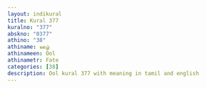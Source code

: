 ```yaml
---
layout: indikural
title: Kural 377
kuralno: "377"
abskno: "0377"
athino: "38"
athiname: ஊழ்
athinameen: Ool
athinametr: Fate
categories: [38]
description: Ool kural 377 with meaning in tamil and english 
---
```



